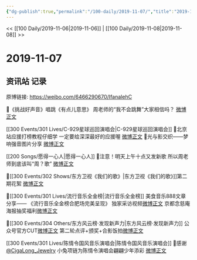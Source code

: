 ```yaml
---
{"dg-publish":true,"permalink":"/100-daily/2019-11-07/","title":"2019-11-07"}
---
```



<< [[100 Daily/2019-11-06\|2019-11-06]] | [[100 Daily/2019-11-08\|2019-11-08]] >>

# 2019-11-07

## 资讯站 记录

原博链接: https://weibo.com/6466290670/IfanalehC

🌿《挑战好声音》唱跳《有点儿意思》
周老师的“我不会跳舞”大家相信吗？
[微博正文](https://m.weibo.cn/6466290670/4435909283863675)

[[300 Events/301 Lives/C-929星球巡回演唱会\|C-929星球巡回演唱会]]
🌿北京站应援打榜教程仔细学
一定要给深深最好的应援喔
[微博正文](https://m.weibo.cn/6466290670/4436085260603638)
🌿光与影交织——梦响强音图片分享
[微博正文](https://m.weibo.cn/6466290670/4436081082534901)

[[200 Songs/愿得一心人\|愿得一心人]]
🌿注意！明天上午十点又发新歌
所以周老师到底该叫“周？歌”
[微博正文](https://m.weibo.cn/6466290670/4436124405370257)

🌿[[300 Events/302 Shows/东方卫视《我们的歌》\|东方卫视《我们的歌》]]第二期花絮
[微博正文](https://m.weibo.cn/6466290670/4435949058526783)

🌿[[300 Events/301 Lives/流行音乐全金榜\|流行音乐全金榜]]
美食音乐888文章分享——
《流行音乐全金榜合肥场完美呈现》
[](https://m.weibo.cn/6466290670/443595302186863)
独家采访视频[微博正文](https://m.weibo.cn/6466290670/4436055556371917)
京都念慈庵海报抽奖福利[微博正文](https://m.weibo.cn/6466290670/4436042742342950)

🌿[[300 Events/304 Others/东方风云榜·发现新声力\|东方风云榜·发现新声力]]
公众号官方CUT[微博正文](https://m.weibo.cn/6466290670/4435963377529280)
第二轮点评+颁奖+合影饭拍[微博正文](https://m.weibo.cn/6466290670/4435969648070806)

[[300 Events/301 Lives/陈情令国风音乐演唱会\|陈情令国风音乐演唱会]]
🌿感谢[@CigaLong_Jewelry](https://weibo.com/n/CigaLong_Jewelry)
小兔项链为陈情令演唱会翩翩少年添彩
[微博正文](https://m.weibo.cn/6466290670/4436091785999294)
